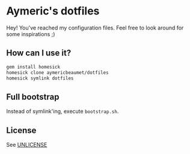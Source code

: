 # Aymeric's dotfiles

Hey! You've reached my configuration files. Feel free to look around for some
inspirations ;)

## How can I use it?

```bash
gem install homesick
homesick clone aymericbeaumet/dotfiles
homesick symlink dotfiles
```

## Full bootstrap

Instead of symlink'ing, execute `bootstrap.sh`.

## License

See [UNLICENSE](./UNLICENSE)
